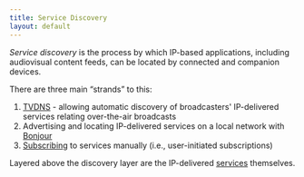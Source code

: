```yaml
---
title: Service Discovery
layout: default
---
```


<em>Service discovery</em> is the process by which IP-based applications, 
including audiovisual content feeds, can be located by connected and
companion devices.

There are three main “strands” to this:

1. [TVDNS](tvdns/) - allowing automatic discovery of broadcasters' IP-delivered services relating over-the-air broadcasts
2. Advertising and locating IP-delivered services on a local network with [Bonjour](bonjour/)
3. [Subscribing](subscriptions/) to services manually (i.e., user-initiated subscriptions)

Layered above the discovery layer are the IP-delivered [services](/services/) themselves.
